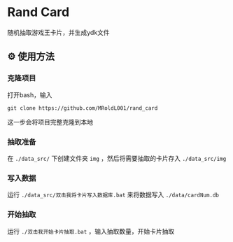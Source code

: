 # Rand Card #

随机抽取游戏王卡片，并生成ydk文件

## ⚙️ 使用方法 ##

### 克隆项目 ###

打开bash，输入

```
git clone https://github.com/MRoldL001/rand_card
```

这一步会将项目完整克隆到本地

### 抽取准备 ###

在 `./data_src/` 下创建文件夹 `img` ，然后将需要抽取的卡片存入 `./data_src/img` 

### 写入数据 ###

运行 `./data_src/双击我将卡片写入数据库.bat` 来将数据写入 `./data/cardNum.db` 

### 开始抽取 ###

运行 `./双击我开始卡片抽取.bat` ，输入抽取数量，开始卡片抽取